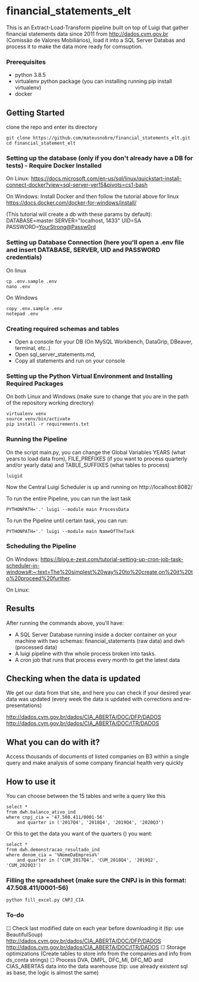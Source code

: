 # financial_statements_elt
This is an Extract-Load-Transform pipeline built on top of Luigi that gather financial statements data since 2011 from http://dados.cvm.gov.br (Comissão de Valores Mobiliários), load it into a SQL Server Databas and process it to make the data more ready for comsuption.

### Prerequisites
- python 3.8.5
- virtualenv python package (you can installing running pip install virtualenv)
- docker


## Getting Started

clone the repo and enter its directory
```
git clone https://github.com/mateusnobre/financial_statements_elt.git
cd financial_statement_elt
```


### Setting up the database (only if you don't already have a DB for tests) - Require Docker Installed

On Linux: 
https://docs.microsoft.com/en-us/sql/linux/quickstart-install-connect-docker?view=sql-server-ver15&pivots=cs1-bash
 
On Windows:
Install Docker and then follow the tutorial above for linux
https://docs.docker.com/docker-for-windows/install/


(This tutorial will create a db with these params by default):
DATABASE=master 
SERVER="localhost, 1433"
UID=SA
PASSWORD=<YourStrong@Passw0rd>

### Setting up Database Connection (here you'll open a .env file and insert DATABASE, SERVER, UID and PASSWORD credentials)

On linux 
```
cp .env.sample .env
nano .env
```
On Windows 
```
copy .env.sample .env
notepad .env
```
### Creating required schemas and tables

- Open a console for your DB (On MySQL Workbench, DataGrip, DBeaver, terminal, etc..)
- Open sql_server_statements.md, 
- Copy all statements and run on your console 

### Setting up the Python Virtual Environment and Installing Required Packages


On both Linux and Windows (make sure to change that you are in the path of the repository working directory) 
```
virtualenv venv
source venv/bin/activate
pip install -r requirements.txt
```

### Running the Pipeline


On the script main.py, you can change the Global Variables YEARS (what years to load data from), FILE_PREFIXES (if you want to process quarterly and/or yearly data) and TABLE_SUFFIXES (what tables to process)

```
luigid
```

Now the Central Luigi Scheduler is up and running on http://localhost:8082/ 

To run the entire Pipeline, you can run the last task
```
PYTHONPATH='.' luigi --module main ProcessData
```

To run the Pipeline until certain task, you can run:
```
PYTHONPATH='.' luigi --module main NameOfTheTask
```


### Scheduling the Pipeline


On Windows:
https://blog.e-zest.com/tutorial-setting-up-cron-job-task-scheduler-in-windows#:~:text=The%20simplest%20way%20to%20create,on%20it%20to%20proceed%20further.

On Linux:

## Results
After running the commands above, you'll have:
-   A SQL Server Database running inside a docker container on your machine with two schemas: financial_statements (raw data) and dwh (processed data)
-   A luigi pipeline with thw whole process broken into tasks.
-   A cron job that runs that process every month to get the latest data


## Checking when the data is updated
We get our data from that site, and here you can check if your desired year data was updated (every week the data is updated with corrections and re-presentations)

http://dados.cvm.gov.br/dados/CIA_ABERTA/DOC/DFP/DADOS
http://dados.cvm.gov.br/dados/CIA_ABERTA/DOC/ITR/DADOS

## What you can do with it?
Access thousands of documents of listed companies on B3 within a single query and make analysis of some company financial health very quickly


## How to use it
You can choose between the 15 tables and write a query like this
```
select *
from dwh.balanco_ativo_ind
where cnpj_cia = '47.508.411/0001-56'
    and quarter in ('2017Q4', '2018Q4', '2019Q4', '2020Q3')
```
Or this to get the data you want of the quarters () you want:

```
select *
from dwh.demonstracao_resultado_ind
where denom_cia = '%NomeDaEmpresa%'
    and quarter in ('CUM_2017Q4', 'CUM_2018Q4', '2019Q2', 'CUM_2020Q3')
```

### Filling the spreadsheet (make sure the CNPJ is in this format: 47.508.411/0001-56) 
```
python fill_excel.py CNPJ_CIA
```


### To-do
☐ Check last modified date on each year before downloading it (tip: use BeautifulSoup)
    http://dados.cvm.gov.br/dados/CIA_ABERTA/DOC/DFP/DADOS
    http://dados.cvm.gov.br/dados/CIA_ABERTA/DOC/ITR/DADOS
☐ Storage optimizations (Create tables to store info from the companies and info from ds_conta strings)
☐ Process DVA, DMPL, DFC_MI, DFC_MD and CIAS_ABERTAS data into the data warehouse (tip: use already existent sql as base, the logic is almost the same)
